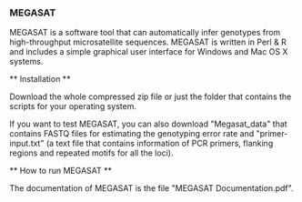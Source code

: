 ### MEGASAT

MEGASAT is a software tool that can automatically infer genotypes from high-throughput microsatellite sequences. MEGASAT is written in Perl & R and includes a simple graphical user interface for Windows and Mac OS X systems.

** Installation **

Download the whole compressed zip file or just the folder that contains the scripts for your operating system.

If you want to test MEGASAT, you can also download "Megasat_data" that contains FASTQ files for estimating the genotyping error rate and "primer-input.txt" (a text file that contains information of PCR primers, flanking regions and repeated motifs for all the loci). 

** How to run MEGASAT **

The documentation of MEGASAT is the file "MEGASAT Documentation.pdf".
